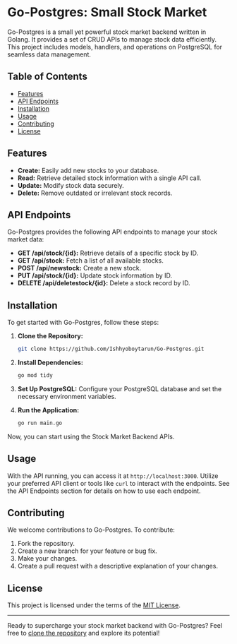 # Go-Postgres: Small Stock Market

Go-Postgres is a small yet powerful stock market backend written in Golang. It provides a set of CRUD APIs to manage stock data efficiently. This project includes models, handlers, and operations on PostgreSQL for seamless data management.

## Table of Contents

- [Features](#features)
- [API Endpoints](#api-endpoints)
- [Installation](#installation)
- [Usage](#usage)
- [Contributing](#contributing)
- [License](#license)

## Features

- **Create:** Easily add new stocks to your database.
- **Read:** Retrieve detailed stock information with a single API call.
- **Update:** Modify stock data securely.
- **Delete:** Remove outdated or irrelevant stock records.

## API Endpoints

Go-Postgres provides the following API endpoints to manage your stock market data:

- **GET /api/stock/{id}:** Retrieve details of a specific stock by ID.
- **GET /api/stock:** Fetch a list of all available stocks.
- **POST /api/newstock:** Create a new stock.
- **PUT /api/stock/{id}:** Update stock information by ID.
- **DELETE /api/deletestock/{id}:** Delete a stock record by ID.

## Installation

To get started with Go-Postgres, follow these steps:

1. **Clone the Repository:**
   ```bash
   git clone https://github.com/Ishhyoboytarun/Go-Postgres.git
   ```

2. **Install Dependencies:**
   ```bash
   go mod tidy
   ```

3. **Set Up PostgreSQL:**
   Configure your PostgreSQL database and set the necessary environment variables.

4. **Run the Application:**
   ```bash
   go run main.go
   ```

Now, you can start using the Stock Market Backend APIs.

## Usage

With the API running, you can access it at `http://localhost:3000`. Utilize your preferred API client or tools like `curl` to interact with the endpoints. See the API Endpoints section for details on how to use each endpoint.

## Contributing

We welcome contributions to Go-Postgres. To contribute:

1. Fork the repository.
2. Create a new branch for your feature or bug fix.
3. Make your changes.
4. Create a pull request with a descriptive explanation of your changes.

## License

This project is licensed under the terms of the [MIT License](https://github.com/Ishhyoboytarun/Go-Postgres/blob/main/LICENSE).

---

Ready to supercharge your stock market backend with Go-Postgres? Feel free to [clone the repository](https://github.com/Ishhyoboytarun/Go-Postgres.git) and explore its potential!
